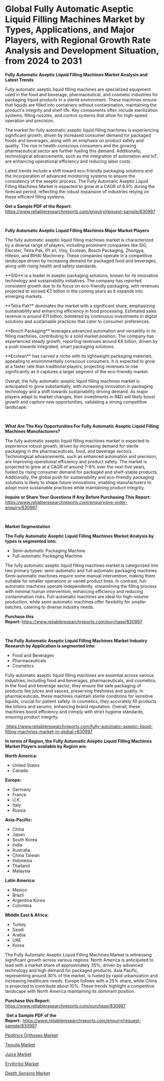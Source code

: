 <p><h1>Global Fully Automatic Aseptic Liquid Filling Machines Market by Types, Applications, and Major Players, with Regional Growth Rate Analysis and Development Situation, from 2024 to 2031</h1></p><p><strong>Fully Automatic Aseptic Liquid Filling Machines Market Analysis and Latest Trends</strong></p>
<p><p>Fully automatic aseptic liquid filling machines are specialized equipment used in the food and beverage, pharmaceutical, and cosmetic industries for packaging liquid products in a sterile environment. These machines ensure that liquids are filled into containers without contamination, maintaining the product's integrity and shelf life. Key components often include sterilization systems, filling nozzles, and control systems that allow for high-speed operation and precision.</p><p>The market for fully automatic aseptic liquid filling machines is experiencing significant growth, driven by increased consumer demand for packaged foods and beverages, along with an emphasis on product safety and quality. The rise in health-conscious consumers and the growing pharmaceutical sector are further fueling this demand. Additionally, technological advancements, such as the integration of automation and IoT, are enhancing operational efficiency and reducing labor costs.</p><p>Latest trends include a shift toward eco-friendly packaging solutions and the incorporation of advanced monitoring systems to ensure the consistency of the aseptic process. The Fully Automatic Aseptic Liquid Filling Machines Market is expected to grow at a CAGR of 8.9% during the forecast period, reflecting the robust expansion of industries relying on these efficient filling systems.</p></p>
<p><strong>Get a Sample PDF of the Report:&nbsp;</strong> <a href="https://www.reliableresearchreports.com/enquiry/request-sample/830997?utm_campaign=11&utm_medium=2&utm_source=Github&utm_content=ia&utm_term=08102024&utm_id=fully-automatic-aseptic-liquid-filling-machines">https://www.reliableresearchreports.com/enquiry/request-sample/830997</a></p>
<p>&nbsp;</p>
<p><strong>Fully Automatic Aseptic Liquid Filling Machines Major Market Players</strong></p>
<p><p>The fully automatic aseptic liquid filling machines market is characterized by a diverse range of players, including prominent companies like SIG, Elecster, Tetra Pak, IPI srl, Visy, Ecolean, Bosch Packaging, Zhongya, Hitesin, and BIHAI Machinery. These companies operate in a competitive landscape driven by increasing demand for packaged food and beverages, along with rising health and safety standards.</p><p>**SIG** is a leader in aseptic packaging solutions, known for its innovative technology and sustainability initiatives. The company has reported consistent growth due to its focus on eco-friendly packaging, with revenues projected to exceed €2 billion in the coming years as it expands into emerging markets.</p><p>**Tetra Pak** dominates the market with a significant share, emphasizing sustainability and enhancing efficiency in food processing. Estimated sales revenue is around €11 billion, bolstered by continuous investments in digital solutions and sustainable practices that cater to consumer preferences.</p><p>**Bosch Packaging** leverages advanced automation and versatility in its filling machines, contributing to a solid market position. The company has experienced steady growth, reporting revenues around €6 billion, driven by a push towards integrated, smart packaging solutions.</p><p>**Ecolean** has carved a niche with its lightweight packaging materials, appealing to environmentally conscious consumers. It is expected to grow at a faster rate than traditional players, projecting revenues to rise significantly as it captures a larger segment of the eco-friendly market.</p><p>Overall, the fully automatic aseptic liquid filling machines market is anticipated to grow substantially, with increasing innovation in packaging technology and a shift towards sustainability driving demand. As major players adapt to market changes, their investments in R&D will likely boost growth and capture new opportunities, validating a strong competitive landscape.</p></p>
<p>&nbsp;</p>
<p><strong>What Are The Key Opportunities For Fully Automatic Aseptic Liquid Filling Machines Manufacturers?</strong></p>
<p><p>The fully automatic aseptic liquid filling machines market is expected to experience robust growth, driven by increasing demand for sterile packaging in the pharmaceuticals, food, and beverage sectors. Technological advancements, such as enhanced automation and precision, are improving operational efficiency and product safety. The market is projected to grow at a CAGR of around 7-9% over the next five years, fueled by rising consumer demand for packaged and shelf-stable products. Additionally, the global push for sustainability and eco-friendly packaging solutions is likely to shape future innovations, enabling manufacturers to adopt more sustainable practices while maintaining product integrity.</p></p>
<p><strong>Inquire or Share Your Questions If Any Before Purchasing This Report:</strong> <a href="https://www.reliableresearchreports.com/enquiry/pre-order-enquiry/830997?utm_campaign=11&utm_medium=2&utm_source=Github&utm_content=ia&utm_term=08102024&utm_id=fully-automatic-aseptic-liquid-filling-machines">https://www.reliableresearchreports.com/enquiry/pre-order-enquiry/830997</a></p>
<p>&nbsp;</p>
<p><strong>Market Segmentation</strong></p>
<p><strong>The Fully Automatic Aseptic Liquid Filling Machines Market Analysis by types is segmented into:</strong></p>
<p><ul><li>Semi-automatic Packaging Machine</li><li>Full-automatic Packaging Machine</li></ul></p>
<p><p>The fully automatic aseptic liquid filling machines market is categorized into two primary types: semi-automatic and full-automatic packaging machines. Semi-automatic machines require some manual intervention, making them suitable for smaller operations or varied product lines. In contrast, full-automatic machines operate independently, streamlining the filling process with minimal human intervention, enhancing efficiency and reducing contamination risks. Full-automatic machines are ideal for high-volume production, while semi-automatic machines offer flexibility for smaller batches, catering to diverse industry needs.</p></p>
<p><strong>Purchase this Report:&nbsp;</strong><a href="https://www.reliableresearchreports.com/purchase/830997?utm_campaign=11&utm_medium=2&utm_source=Github&utm_content=ia&utm_term=08102024&utm_id=fully-automatic-aseptic-liquid-filling-machines">https://www.reliableresearchreports.com/purchase/830997</a></p>
<p>&nbsp;</p>
<p><strong>The Fully Automatic Aseptic Liquid Filling Machines Market Industry Research by Application is segmented into:</strong></p>
<p><ul><li>Food and Beverages</li><li>Pharmaceuticals</li><li>Cosmetics</li></ul></p>
<p><p>Fully automatic aseptic liquid filling machines are essential across various industries, including food and beverages, pharmaceuticals, and cosmetics. In the food and beverage sector, they ensure the safe packaging of products like juices and sauces, preserving freshness and quality. In pharmaceuticals, these machines maintain sterile conditions for sensitive liquids, crucial for patient safety. In cosmetics, they accurately fill products like lotions and serums, enhancing brand reputation. Overall, these machines boost efficiency and comply with strict hygiene standards, ensuring product integrity.</p></p>
<p><a href="https://www.reliableresearchreports.com/fully-automatic-aseptic-liquid-filling-machines-market-in-global-r830997?utm_campaign=11&utm_medium=2&utm_source=Github&utm_content=ia&utm_term=08102024&utm_id=fully-automatic-aseptic-liquid-filling-machines">&nbsp;https://www.reliableresearchreports.com/fully-automatic-aseptic-liquid-filling-machines-market-in-global-r830997</a></p>
<p><strong>In terms of Region, the Fully Automatic Aseptic Liquid Filling Machines Market Players available by Region are:</strong></p>
<p>
    <p> <strong> North America: </strong>
        <ul>
            <li>United States</li>
            <li>Canada</li>
        </ul>
        </p> 
    <p> <strong> Europe: </strong>
        <ul>
            <li>Germany</li>
            <li>France</li>
            <li>U.K.</li>
            <li>Italy</li>
            <li>Russia</li>
        </ul>
        </p> 
    <p> <strong> Asia-Pacific: </strong>
        <ul>
            <li>China</li>
            <li>Japan</li>
            <li>South Korea</li>
            <li>India</li>
            <li>Australia</li>
            <li>China Taiwan</li>
            <li>Indonesia</li>
            <li>Thailand</li>
            <li>Malaysia</li>
        </ul>
        </p> 
    <p> <strong> Latin America: </strong>
        <ul>
            <li>Mexico</li>
            <li>Brazil</li>
            <li>Argentina Korea</li>
            <li>Colombia</li>
        </ul>
        </p> 
    <p> <strong> Middle East & Africa: </strong>
        <ul>
            <li>Turkey</li>
            <li>Saudi</li>
            <li>Arabia</li>
            <li>UAE</li>
            <li>Korea</li>
        </ul>
    </p>
    </p>
<p><p>The Fully Automatic Aseptic Liquid Filling Machines Market is witnessing significant growth across various regions. North America is anticipated to lead with a market share of approximately 35%, driven by advanced technology and high demand for packaged products. Asia Pacific, representing around 30% of the market, is fueled by rapid urbanization and increasing healthcare needs. Europe follows with a 25% share, while China is projected to contribute about 10%. These trends highlight a competitive landscape with North America maintaining its dominant position.</p></p>
<p><strong>Purchase this Report: </strong><a href="https://www.reliableresearchreports.com/purchase/830997?utm_campaign=11&utm_medium=2&utm_source=Github&utm_content=ia&utm_term=08102024&utm_id=fully-automatic-aseptic-liquid-filling-machines">https://www.reliableresearchreports.com/purchase/830997</a></p>
<p>&nbsp;<strong>Get a Sample PDF of the Report:&nbsp;&nbsp;</strong><a href="https://www.reliableresearchreports.com/enquiry/request-sample/830997?utm_campaign=11&utm_medium=2&utm_source=Github&utm_content=ia&utm_term=08102024&utm_id=fully-automatic-aseptic-liquid-filling-machines">https://www.reliableresearchreports.com/enquiry/request-sample/830997</a></p>
<p><strong></strong></p>
<p><p><a href="https://github.com/lawriesievelwij/Market-Research-Report-List-1/blob/main/peditrics-orthoses-market.md?utm_campaign=11&utm_medium=2&utm_source=Github&utm_content=ia&utm_term=08102024&utm_id=fully-automatic-aseptic-liquid-filling-machines">Peditrics Orthoses Market</a></p><p><a href="https://issuu.com/reportprime-2/docs/tequila-market-size-2030.pptx_8f3e46d764fb1e?utm_campaign=11&utm_medium=2&utm_source=Github&utm_content=ia&utm_term=08102024&utm_id=fully-automatic-aseptic-liquid-filling-machines">Tequila Market</a></p><p><a href="https://www.linkedin.com/pulse/juice-market-dynamics-application-types-emerging-trends-t6jke?utm_campaign=11&utm_medium=2&utm_source=Github&utm_content=ia&utm_term=08102024&utm_id=fully-automatic-aseptic-liquid-filling-machines">Juice Market</a></p><p><a href="https://issuu.com/reportprime-2/docs/erythritol-market-size-2030.pptx_532dce983ab9a6?utm_campaign=11&utm_medium=2&utm_source=Github&utm_content=ia&utm_term=08102024&utm_id=fully-automatic-aseptic-liquid-filling-machines">Erythritol Market</a></p><p><a href="https://www.linkedin.com/pulse/future-trends-global-depth-sensing-market-insights-analysis-from-ubjme?utm_campaign=11&utm_medium=2&utm_source=Github&utm_content=ia&utm_term=08102024&utm_id=fully-automatic-aseptic-liquid-filling-machines">Depth Sensing Market</a></p></p>